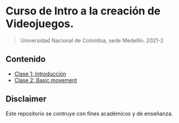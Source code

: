 # Curso de Intro a la creación de Videojuegos.
> Universidad Nacional de Colombia, sede Medellín. 2021-2

## Contenido
- [Clase 1: Introducción](https://github.com/UNAL-IntroVideojuegos-2021-2/intro-videogames-2021-2/tree/main/Clase1)
- [Clase 2: Basic movement](https://github.com/UNAL-IntroVideojuegos-2021-2/intro-videogames-2021-2/tree/main/Clase2)


## Disclaimer
Este repositorio se contruye con fines académicos y de enseñanza.